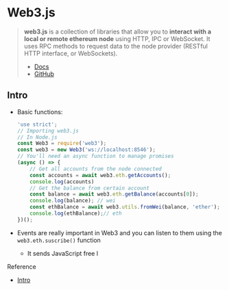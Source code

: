 # Web3.js

> **web3.js** is a collection of libraries that allow you to **interact with a local or remote ethereum node** using HTTP, IPC or WebSocket.
> It uses RPC methods to request data to the node provider (RESTful HTTP interface, or WebSockets).
>
> -   [Docs](https://web3js.readthedocs.io/)
> -   [GitHub](https://github.com/web3/web3.js)

## Intro

-   Basic functions:

    ```JavaScript
    'use strict';
    // Importing web3.js
    // In Node.js
    const Web3 = require('web3');
    const web3 = new Web3('ws://localhost:8546');
    // You'll need an async function to manage promises
    (async () => {
        // Get all accounts from the node connected
        const accounts = await web3.eth.getAccounts();
        console.log(accounts)
        // Get the balance from certain account
        const balance = await web3.eth.getBalance(accounts[0]);
        console.log(balance); // wei
        const ethBalance = await web3.utils.fromWei(balance, 'ether');
        console.log(ethBalance);// eth
    })();
    ```

-   Events are really important in Web3 and you can listen to them using the `web3.eth.suscribe()` function
    -   It sends JavaScript free l

Reference

-   [Intro](https://ethereum-blockchain-developer.com/2022-05-erc20-token/01-web3js-introduction/)